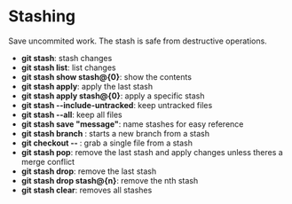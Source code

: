 # Stashing

Save uncommited work. The stash is safe from destructive operations.

- **git stash**: stash changes
- **git stash list**: list changes
- **git stash show stash@{0}**: show the contents
- **git stash apply**: apply the last stash
- **git stash apply stash@{0}**: apply a specific stash
- **git stash --include-untracked**: keep untracked files
- **git stash --all**: keep all files
- **git stash save "message"**: name stashes for easy reference 
- **git stash branch <optional branch name>**: starts a new branch from a stash
- **git checkout <stash name> -- <filename>**: grab a single file from a stash
- **git stash pop**: remove the last stash and apply changes unless theres a merge conflict
- **git stash drop**: remove the last stash
- **git stash drop stash@{n}**: remove the nth stash
- **git stash clear**: removes all stashes